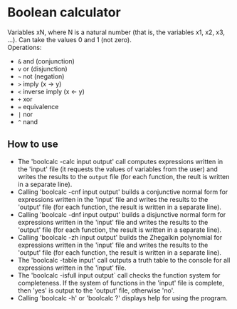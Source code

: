 # Boolean calculator
Variables xN, where N is a natural number (that is, the variables x1, x2, x3, ...). Can take the values 0 and 1 (not zero).  
Operations:  
- `&` and (conjunction)  
- `v` or (disjunction)  
- `~` not (negation)
- `>` imply (x → y)  
- `<` inverse imply (x ← y)  
- `+` xor
- `=` equivalence  
- `|` nor  
- `^` nand
## How to use
 - The 'boolcalc -calc input output' call computes expressions written in the 'input' file (it requests the values of variables from the user) and writes the results to the `output` file (for each function, the 
reult is written in a separate line).  
- Calling 'boolcalc -cnf input output' builds a conjunctive normal form for expressions written in the 'input' file and writes the results to the 'output' file (for each function, the result is written in a separate line).  
- Calling 'boolcalc -dnf input output' builds a disjunctive normal form for expressions written in the 'input' file and writes the results to the 'output' file (for each function, the result is written in a separate line).  
- Calling 'boolcalc -zh input output' builds the Zhegalkin polynomial for expressions written in the 'input' file and writes the results to the 'output' file (for each function, the result is written in a separate line).  
- The 'boolcalc -table input' call outputs a truth table to the console for all expressions written in the 'input' file.  
- The 'boolcalc -isfull input output` call checks the function system for completeness. If the system of functions in the 'input' file is complete, then 'yes' is output to the 'output' file, otherwise 'no'.  
- Calling 'boolcalc -h' or 'boolcalc ?' displays help for using the program.  
